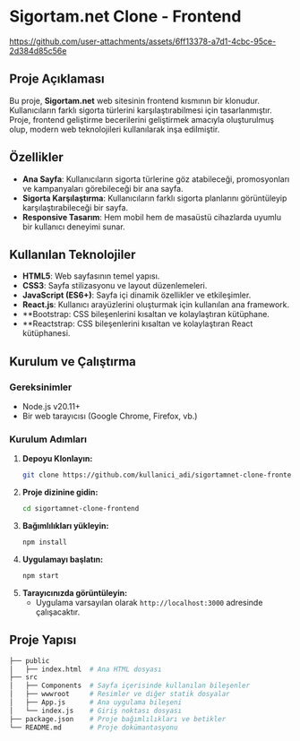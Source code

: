 # Sigortam.net Clone - Frontend

https://github.com/user-attachments/assets/6ff13378-a7d1-4cbc-95ce-2d384d85c56e

## Proje Açıklaması

Bu proje, **Sigortam.net** web sitesinin frontend kısmının bir klonudur. Kullanıcıların farklı sigorta türlerini karşılaştırabilmesi için tasarlanmıştır. Proje, frontend geliştirme becerilerini geliştirmek amacıyla oluşturulmuş olup, modern web teknolojileri kullanılarak inşa edilmiştir.

## Özellikler

- **Ana Sayfa**: Kullanıcıların sigorta türlerine göz atabileceği, promosyonları ve kampanyaları görebileceği bir ana sayfa.
- **Sigorta Karşılaştırma**: Kullanıcıların farklı sigorta planlarını görüntüleyip karşılaştırabileceği bir sayfa.
- **Responsive Tasarım**: Hem mobil hem de masaüstü cihazlarda uyumlu bir kullanıcı deneyimi sunar.

## Kullanılan Teknolojiler

- **HTML5**: Web sayfasının temel yapısı.
- **CSS3**: Sayfa stilizasyonu ve layout düzenlemeleri.
- **JavaScript (ES6+)**: Sayfa içi dinamik özellikler ve etkileşimler.
- **React.js**: Kullanıcı arayüzlerini oluşturmak için kullanılan ana framework.
- **Bootstrap: CSS bileşenlerini kısaltan ve kolaylaştıran kütüphane.
- **Reactstrap: CSS bileşenlerini kısaltan ve kolaylaştıran React kütüphanesi.

## Kurulum ve Çalıştırma

### Gereksinimler

- Node.js v20.11+ 
- Bir web tarayıcısı (Google Chrome, Firefox, vb.)

### Kurulum Adımları

1. **Depoyu Klonlayın:**
    ```bash
    git clone https://github.com/kullanici_adi/sigortamnet-clone-frontend.git
    ```
2. **Proje dizinine gidin:**
    ```bash
    cd sigortamnet-clone-frontend
    ```
3. **Bağımlılıkları yükleyin:**
    ```bash
    npm install
    ```
4. **Uygulamayı başlatın:**
    ```bash
    npm start
    ```
5. **Tarayıcınızda görüntüleyin:**
    - Uygulama varsayılan olarak `http://localhost:3000` adresinde çalışacaktır.

## Proje Yapısı

```bash
├── public
│   ├── index.html  # Ana HTML dosyası
├── src
│   ├── Components  # Sayfa içerisinde kullanılan bileşenler
│   ├── wwwroot     # Resimler ve diğer statik dosyalar
│   ├── App.js      # Ana uygulama bileşeni
│   └── index.js    # Giriş noktası dosyası
├── package.json    # Proje bağımlılıkları ve betikler
└── README.md       # Proje dokümantasyonu
